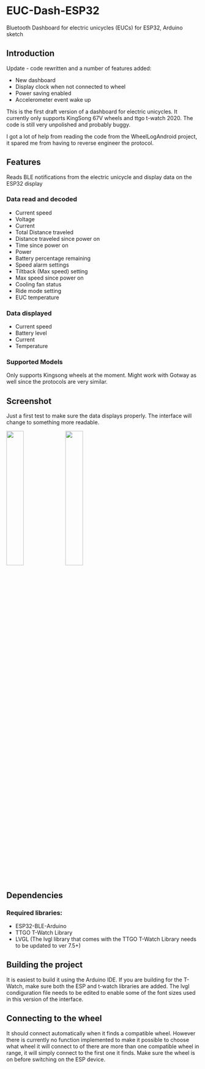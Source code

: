 # EUC-Dash-ESP32
Bluetooth Dashboard for electric unicycles (EUCs) for ESP32, Arduino sketch

## Introduction
Update - code rewritten and a number of features added:
- New dashboard
- Display clock when not connected to wheel
- Power saving enabled
- Accelerometer event wake up

This is the first draft version of a dashboard for electric unicycles. It currently only supports KingSong 67V wheels and ttgo t-watch 2020. The code is still very unpolished and probably buggy.

I got a lot of help from reading the code from the WheelLogAndroid project, it spared me from having to reverse engineer the protocol.


## Features
Reads BLE notifications from the electric unicycle and display data on the ESP32 display
### Data read and decoded
- Current speed
- Voltage
- Current
- Total Distance traveled
- Distance traveled since power on
- Time since power on
- Power
- Battery percentage remaining
- Speed alarm settings
- Tiltback (Max speed) setting
- Max speed since power on
- Cooling fan status
- Ride mode setting
- EUC temperature
### Data displayed 
- Current speed
- Battery level
- Current
- Temperature
### Supported Models
Only supports Kingsong wheels at the moment. Might work with Gotway as well since the protocols are very similar.
## Screenshot
Just a first test to make sure the data displays properly. The interface will change to something more readable.
<div>
  <img src="https://github.com/Pickelhaupt/EUC-Dash-ESP32/raw/master/Images/ridemode-small2.jpg" width="30%" align="left"/>
  <img src="https://github.com/Pickelhaupt/EUC-Dash-ESP32/raw/master/Images/watchmode-small.jpg" width="30%" align="center"/>
</div>

## Dependencies
### Required libraries:
- ESP32-BLE-Arduino
- TTGO T-Watch Library
- LVGL (The lvgl library that comes with the TTGO T-Watch Library needs to be updated to ver 7.5+)
## Building the project
It is easiest to build it using the Arduino IDE. If you are building for the T-Watch, make sure both the ESP and t-watch libraries are added. The lvgl condiguration file needs to be edited to enable some of the font sizes used in this version of the interface.
## Connecting to the wheel
It should connect automatically when it finds a compatible wheel. However there is currently no function implemented to make it possible to choose what wheel it will connect to of there are more than one compatible wheel in range, it will simply connect to the first one it finds. Make sure the wheel is on before switching on the ESP device.
